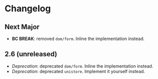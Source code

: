 Changelog
=========

Next Major
----------

* **BC BREAK**: removed `dom/form`. Inline the implementation instead.



2.6 (unreleased)
----------------

* *Deprecation*: deprecated `dom/form`. Inline the implementation instead.
* *Deprecation*: deprecated `unistore`. Implement it yourself instead.

